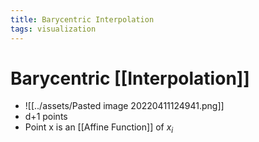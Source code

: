 ```yaml
---
title: Barycentric Interpolation
tags: visualization
---
```


# Barycentric [[Interpolation]]
- ![[../assets/Pasted image 20220411124941.png]]
- d+1 points
- Point x is an [[Affine Function]] of $x_i$
































